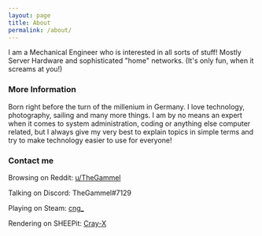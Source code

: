 ```yaml
---
layout: page
title: About
permalink: /about/
---
```


I am a Mechanical Engineer who is interested in all sorts of stuff!
Mostly Server Hardware and sophisticated "home" networks. (It's only fun, when it screams at you!)

### More Information

Born right before the turn of the millenium in Germany. I love technology, photography, sailing and many more things. I am by no means an expert when it comes to system administration, coding or anything else computer related, but I always give my very best to explain topics in simple terms and try to make technology easier to use for everyone!


### Contact me

Browsing on Reddit: [u/TheGammel](https://www.reddit.com/user/TheGammel)

Talking on Discord: TheGammel#7129

Playing on Steam: [cng_](https://steamcommunity.com/id/cng_/)

Rendering on SHEEPit: [Cray-X](https://www.sheepit-renderfarm.com/account.php?mode=profile&login=Cray-X)







